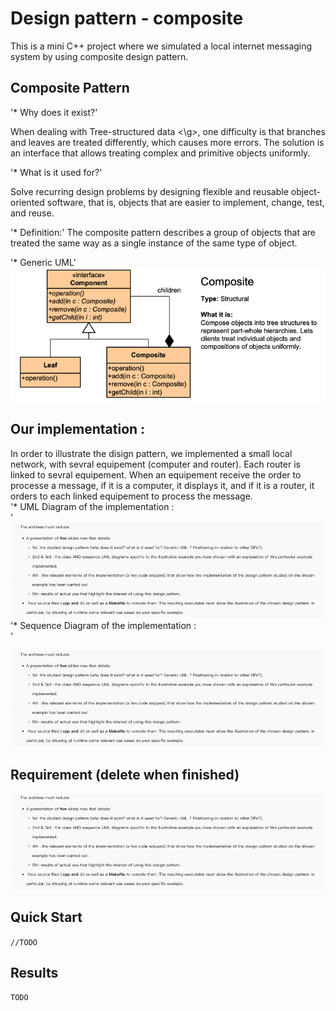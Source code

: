 # Design pattern - composite
This is a mini C++ project where we simulated a local internet messaging system by using composite design pattern.

## Composite Pattern
'* Why does it exist?'

When dealing with <g> Tree-structured data <\g>, one difficulty is that branches and leaves are treated differently, which causes more errors. The solution is an interface that allows treating complex and primitive objects uniformly.

'* What is it used for?'

Solve recurring design problems by designing flexible and reusable object-oriented software, that is, objects that are easier to implement, change, test, and reuse.

'* Definition:'
The composite pattern describes a group of objects that are treated the same way as a single instance of the same type of object. 

'* Generic UML'
![img.png](img.png)


## Our implementation :
In order to illustrate the disign pattern, we implemented a small local network, with sevral equipement (computer and router). Each router is linked to sevral equipement. When an equipement receive the order to processe a message, if it is a computer, it displays it, and if it is a router, it orders to each linked equipement to process the message. <br />
  '* UML Diagram of the implementation : <br />'
![img_1.png](img_1.png)
   '* Sequence Diagram of the implementation : <br />'

![img_1.png](img_1.png)
  
## Requirement (delete when finished)
![img_1.png](img_1.png)
## Quick Start

``
//TODO
``

##  Results

``
TODO
``



